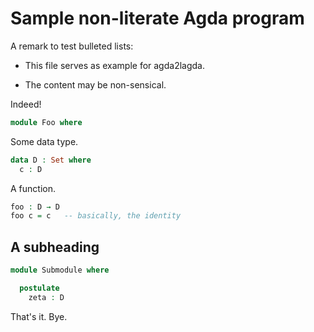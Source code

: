 <!-- This file was automatically generated by agda2lagda 0.2023.1.12. -->

Sample non-literate Agda program
================================

A remark to test bulleted lists:

* This file serves as example for agda2lagda.

* The content may be non-sensical.

Indeed!

```agda
module Foo where
```

Some data type.

```agda
data D : Set where
  c : D
```

A function.

```agda
foo : D → D
foo c = c   -- basically, the identity
```

<!-- This part is commented out.
{-
bar : D → Set
bar x = D
-- -}
--
 -->
A subheading
-------------

```agda
module Submodule where

  postulate
    zeta : D
```

That's it.
Bye.
